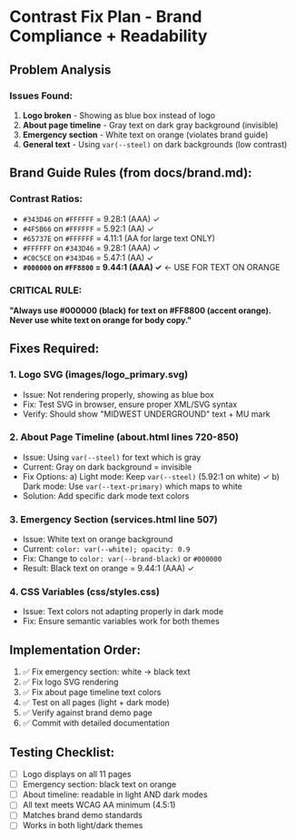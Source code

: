 # Contrast Fix Plan - Brand Compliance + Readability

## Problem Analysis

### Issues Found:
1. **Logo broken** - Showing as blue box instead of logo
2. **About page timeline** - Gray text on dark gray background (invisible)
3. **Emergency section** - White text on orange (violates brand guide)
4. **General text** - Using `var(--steel)` on dark backgrounds (low contrast)

## Brand Guide Rules (from docs/brand.md):

### Contrast Ratios:
- `#343D46` on `#FFFFFF` = 9.28:1 (AAA) ✓
- `#4F5B66` on `#FFFFFF` = 5.92:1 (AA) ✓
- `#65737E` on `#FFFFFF` = 4.11:1 (AA for large text ONLY)
- `#FFFFFF` on `#343D46` = 9.28:1 (AAA) ✓
- `#C0C5CE` on `#343D46` = 5.47:1 (AA) ✓
- **`#000000` on `#FF8800` = 9.44:1 (AAA) ✓** ← USE FOR TEXT ON ORANGE

### CRITICAL RULE:
**"Always use #000000 (black) for text on #FF8800 (accent orange). Never use white text on orange for body copy."**

## Fixes Required:

### 1. Logo SVG (images/logo_primary.svg)
- Issue: Not rendering properly, showing as blue box
- Fix: Test SVG in browser, ensure proper XML/SVG syntax
- Verify: Should show "MIDWEST UNDERGROUND" text + MU mark

### 2. About Page Timeline (about.html lines 720-850)
- Issue: Using `var(--steel)` for text which is gray
- Current: Gray on dark background = invisible
- Fix Options:
  a) Light mode: Keep `var(--steel)` (5.92:1 on white) ✓
  b) Dark mode: Use `var(--text-primary)` which maps to white
- Solution: Add specific dark mode text colors

### 3. Emergency Section (services.html line 507)
- Issue: White text on orange background
- Current: `color: var(--white); opacity: 0.9`
- Fix: Change to `color: var(--brand-black)` or `#000000`
- Result: Black text on orange = 9.44:1 (AAA) ✓

### 4. CSS Variables (css/styles.css)
- Issue: Text colors not adapting properly in dark mode
- Fix: Ensure semantic variables work for both themes

## Implementation Order:

1. ✅ Fix emergency section: white → black text
2. ✅ Fix logo SVG rendering
3. ✅ Fix about page timeline text colors
4. ✅ Test on all pages (light + dark mode)
5. ✅ Verify against brand demo page
6. ✅ Commit with detailed documentation

## Testing Checklist:

- [ ] Logo displays on all 11 pages
- [ ] Emergency section: black text on orange
- [ ] About timeline: readable in light AND dark modes
- [ ] All text meets WCAG AA minimum (4.5:1)
- [ ] Matches brand demo standards
- [ ] Works in both light/dark themes
